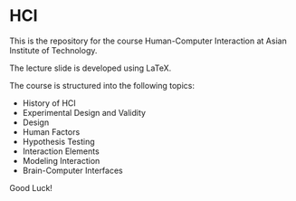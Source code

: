 # HCI

This is the repository for the course Human-Computer Interaction at Asian Institute of Technology.

The lecture slide is developed using LaTeX.

The course is structured into the following topics:

- History of HCI
- Experimental Design and Validity
- Design
- Human Factors
- Hypothesis Testing
- Interaction Elements
- Modeling Interaction
- Brain-Computer Interfaces

Good Luck!
